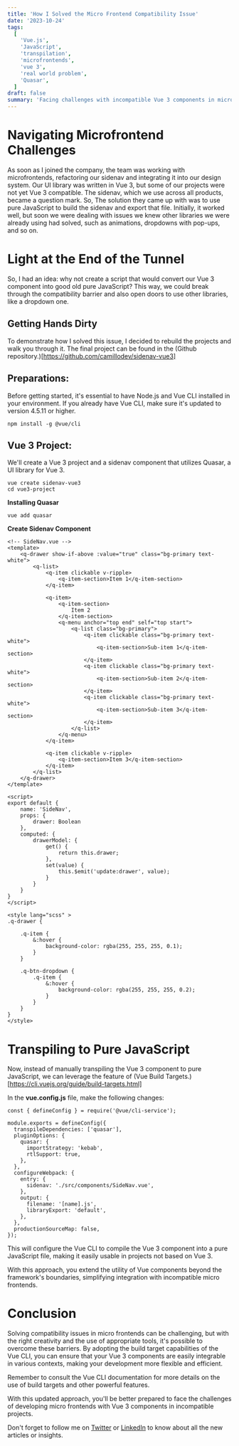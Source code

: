 ```yaml
---
title: 'How I Solved the Micro Frontend Compatibility Issue'
date: '2023-10-24'
tags:
  [
    'Vue.js',
    'JavaScript',
    'transpilation',
    'microfrontends',
    'vue 3',
    'real world problem',
    'Quasar',
  ]
draft: false
summary: 'Facing challenges with incompatible Vue 3 components in microfrontends? Discover a creative approach to transpile Vue 3 components into pure JavaScript, ensuring seamless integration across projects.'
---
```


# Navigating Microfrontend Challenges

As soon as I joined the company, the team was working with microfrontends, refactoring our sidenav and integrating it into our design system. Our UI library was written in Vue 3, but some of our projects were not yet Vue 3 compatible. The sidenav, which we use across all products, became a question mark.
So,
The solution they came up with was to use pure JavaScript to build the sidenav and export that file. Initially, it worked well, but soon we were dealing with issues we knew other libraries we were already using had solved, such as animations, dropdowns with pop-ups, and so on.

# Light at the End of the Tunnel

So, I had an idea: why not create a script that would convert our Vue 3 component into good old pure JavaScript? This way, we could break through the compatibility barrier and also open doors to use other libraries, like a dropdown one.

## Getting Hands Dirty

To demonstrate how I solved this issue, I decided to rebuild the projects and walk you through it. The final project can be found in the (Github repository.)[https://github.com/camillodev/sidenav-vue3]

## Preparations:

Before getting started, it's essential to have Node.js and Vue CLI installed in your environment. If you already have Vue CLI, make sure it's updated to version 4.5.11 or higher.

```
npm install -g @vue/cli
```

## Vue 3 Project:

We'll create a Vue 3 project and a sidenav component that utilizes Quasar, a UI library for Vue 3.

```
vue create sidenav-vue3
cd vue3-project
```

**Installing Quasar**

```
vue add quasar
```

**Create Sidenav Component**

```
<!-- SideNav.vue -->
<template>
    <q-drawer show-if-above :value="true" class="bg-primary text-white">
        <q-list>
            <q-item clickable v-ripple>
                <q-item-section>Item 1</q-item-section>
            </q-item>

            <q-item>
                <q-item-section>
                    Item 2
                </q-item-section>
                <q-menu anchor="top end" self="top start">
                    <q-list class="bg-primary">
                        <q-item clickable class="bg-primary text-white">
                            <q-item-section>Sub-item 1</q-item-section>
                        </q-item>
                        <q-item clickable class="bg-primary text-white">
                            <q-item-section>Sub-item 2</q-item-section>
                        </q-item>
                        <q-item clickable class="bg-primary text-white">
                            <q-item-section>Sub-item 3</q-item-section>
                        </q-item>
                    </q-list>
                </q-menu>
            </q-item>

            <q-item clickable v-ripple>
                <q-item-section>Item 3</q-item-section>
            </q-item>
        </q-list>
    </q-drawer>
</template>

<script>
export default {
    name: 'SideNav',
    props: {
        drawer: Boolean
    },
    computed: {
        drawerModel: {
            get() {
                return this.drawer;
            },
            set(value) {
                this.$emit('update:drawer', value);
            }
        }
    }
}
</script>

<style lang="scss" >
.q-drawer {

    .q-item {
        &:hover {
            background-color: rgba(255, 255, 255, 0.1);
        }
    }

    .q-btn-dropdown {
        .q-item {
            &:hover {
                background-color: rgba(255, 255, 255, 0.2);
            }
        }
    }
}
</style>

```

# Transpiling to Pure JavaScript

Now, instead of manually transpiling the Vue 3 component to pure JavaScript, we can leverage the feature of (Vue Build Targets.)[https://cli.vuejs.org/guide/build-targets.html]

In the **vue.config.js** file, make the following changes:

```
const { defineConfig } = require('@vue/cli-service');

module.exports = defineConfig({
  transpileDependencies: ['quasar'],
  pluginOptions: {
    quasar: {
      importStrategy: 'kebab',
      rtlSupport: true,
    },
  },
  configureWebpack: {
    entry: {
      sidenav: './src/components/SideNav.vue',
    },
    output: {
      filename: '[name].js',
      libraryExport: 'default',
    },
  },
  productionSourceMap: false,
});
```

This will configure the Vue CLI to compile the Vue 3 component into a pure JavaScript file, making it easily usable in projects not based on Vue 3.

With this approach, you extend the utility of Vue components beyond the framework's boundaries, simplifying integration with incompatible micro frontends.

# Conclusion

Solving compatibility issues in micro frontends can be challenging, but with the right creativity and the use of appropriate tools, it's possible to overcome these barriers. By adopting the build target capabilities of the Vue CLI, you can ensure that your Vue 3 components are easily integrable in various contexts, making your development more flexible and efficient.

Remember to consult the Vue CLI documentation for more details on the use of build targets and other powerful features.

With this updated approach, you'll be better prepared to face the challenges of developing micro frontends with Vue 3 components in incompatible projects.

Don't forget to follow me on [Twitter](https://twitter.com/rafaelcamillo_) or [LinkedIn](https://www.linkedin.com/in/rafael-camillo/) to know about all the new articles or insights.
